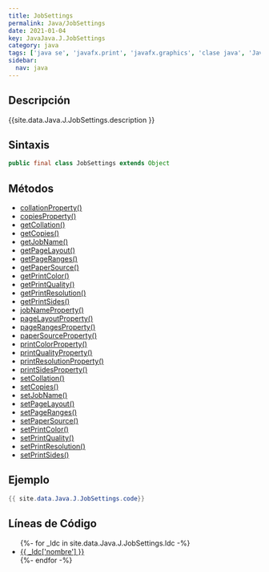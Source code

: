 ```yaml
---
title: JobSettings
permalink: Java/JobSettings
date: 2021-01-04
key: JavaJava.J.JobSettings
category: java
tags: ['java se', 'javafx.print', 'javafx.graphics', 'clase java', 'JavaFX 8.0']
sidebar: 
  nav: java
---
```


## Descripción
{{site.data.Java.J.JobSettings.description }}

## Sintaxis
~~~java
public final class JobSettings extends Object
~~~

## Métodos
* [collationProperty()](/Java/JobSettings/collationProperty)
* [copiesProperty()](/Java/JobSettings/copiesProperty)
* [getCollation()](/Java/JobSettings/getCollation)
* [getCopies()](/Java/JobSettings/getCopies)
* [getJobName()](/Java/JobSettings/getJobName)
* [getPageLayout()](/Java/JobSettings/getPageLayout)
* [getPageRanges()](/Java/JobSettings/getPageRanges)
* [getPaperSource()](/Java/JobSettings/getPaperSource)
* [getPrintColor()](/Java/JobSettings/getPrintColor)
* [getPrintQuality()](/Java/JobSettings/getPrintQuality)
* [getPrintResolution()](/Java/JobSettings/getPrintResolution)
* [getPrintSides()](/Java/JobSettings/getPrintSides)
* [jobNameProperty()](/Java/JobSettings/jobNameProperty)
* [pageLayoutProperty()](/Java/JobSettings/pageLayoutProperty)
* [pageRangesProperty()](/Java/JobSettings/pageRangesProperty)
* [paperSourceProperty()](/Java/JobSettings/paperSourceProperty)
* [printColorProperty()](/Java/JobSettings/printColorProperty)
* [printQualityProperty()](/Java/JobSettings/printQualityProperty)
* [printResolutionProperty()](/Java/JobSettings/printResolutionProperty)
* [printSidesProperty()](/Java/JobSettings/printSidesProperty)
* [setCollation()](/Java/JobSettings/setCollation)
* [setCopies()](/Java/JobSettings/setCopies)
* [setJobName()](/Java/JobSettings/setJobName)
* [setPageLayout()](/Java/JobSettings/setPageLayout)
* [setPageRanges()](/Java/JobSettings/setPageRanges)
* [setPaperSource()](/Java/JobSettings/setPaperSource)
* [setPrintColor()](/Java/JobSettings/setPrintColor)
* [setPrintQuality()](/Java/JobSettings/setPrintQuality)
* [setPrintResolution()](/Java/JobSettings/setPrintResolution)
* [setPrintSides()](/Java/JobSettings/setPrintSides)

## Ejemplo
~~~java
{{ site.data.Java.J.JobSettings.code}}
~~~

## Líneas de Código
<ul>
{%- for _ldc in site.data.Java.J.JobSettings.ldc -%}
   <li>
       <a href="{{_ldc['url'] }}">{{ _ldc['nombre'] }}</a>
   </li>
{%- endfor -%}
</ul>
